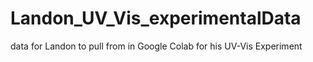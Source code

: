 # Landon_UV_Vis_experimentalData
data for Landon to pull from in Google Colab for his UV-Vis Experiment
